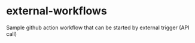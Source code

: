 # external-workflows
Sample github action workflow that can be started by external trigger (API call) 
